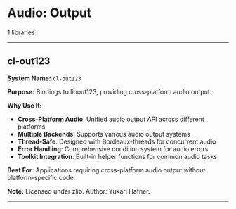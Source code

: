 # Audio: Output

1 libraries

---

## cl-out123

**System Name:** `cl-out123`

**Purpose:** Bindings to libout123, providing cross-platform audio output.

**Why Use It:**
- **Cross-Platform Audio**: Unified audio output API across different platforms
- **Multiple Backends**: Supports various audio output systems
- **Thread-Safe**: Designed with Bordeaux-threads for concurrent audio
- **Error Handling**: Comprehensive condition system for audio errors
- **Toolkit Integration**: Built-in helper functions for common audio tasks

**Best For:** Applications requiring cross-platform audio output without platform-specific code.

**Note:** Licensed under zlib. Author: Yukari Hafner.

---


